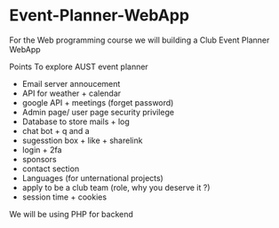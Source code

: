# Event-Planner-WebApp
For the Web programming course we will building a Club Event Planner WebApp 

Points To explore 
AUST event planner
- Email server annoucement 
- API for weather + calendar
- google API + meetings (forget password)
- Admin page/ user page security privilege
- Database to store mails + log
- chat bot + q and a
- sugesstion box + like + sharelink
- login  + 2fa 
- sponsors
- contact section
- Languages (for unternational projects)
- apply to be a club team (role, why you deserve it ?)
- session time + cookies


We will be using PHP for backend 
